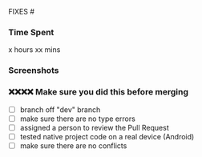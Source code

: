 FIXES #

### Time Spent

x hours xx mins

### Screenshots

### ❌❌❌❌ Make sure you did this before merging

- [ ] branch off "dev" branch
- [ ] make sure there are no type errors
- [ ] assigned a person to review the Pull Request
- [ ] tested native project code on a real device (Android)
- [ ] make sure there are no conflicts
